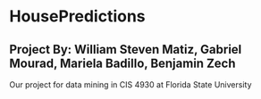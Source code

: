 # HousePredictions
## Project By: William Steven Matiz, Gabriel Mourad, Mariela Badillo, Benjamin Zech
Our project for data mining in CIS 4930 at Florida State University
